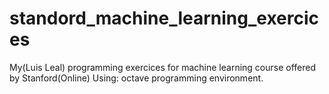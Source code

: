 # standord_machine_learning_exercices
My(Luis Leal) programming exercices for machine learning course offered by Stanford(Online)
Using: octave programming environment.
